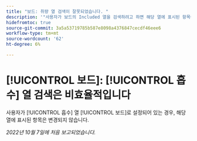 ```yaml
---
title: "보드: 취량 열 검색이 잘못되었습니다. "
description: '"사용자가 보드의 Included 열을 검색하려고 하면 해당 열에 표시된 항목이 변경되지 않습니다. “'
hidefromtoc: true
source-git-commit: 3a5a53719785b587e8098a4376847cecdf46eee6
workflow-type: tm+mt
source-wordcount: '62'
ht-degree: 6%

---
```



# [!UICONTROL 보드]: [!UICONTROL 흡수] 열 검색은 비효율적입니다

사용자가 [!UICONTROL 흡수] 열 [!UICONTROL 보드]로 설정되어 있는 경우, 해당 열에 표시된 항목은 변경되지 않습니다.

_2022년 10월 7일에 처음 보고되었습니다._

